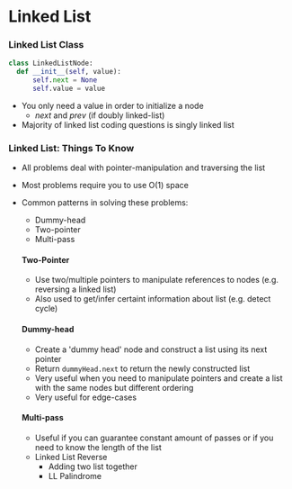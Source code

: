 # Linked List

### Linked List Class

```Python
class LinkedListNode:
  def __init__(self, value):
      self.next = None
      self.value = value
```
- You only need a value in order to initialize a node
    * *next* and *prev* (if doubly linked-list)
- Majority of linked list coding questions is singly linked list

### Linked List: Things To Know

- All problems deal with pointer-manipulation and traversing the list
- Most problems require you to use O(1) space
- Common patterns in solving these problems:
    * Dummy-head
    * Two-pointer
    * Multi-pass

    #### Two-Pointer
    - Use two/multiple pointers to manipulate references to nodes (e.g. reversing a linked list)
    - Also used to get/infer certaint information about list (e.g. detect cycle)
    
    #### Dummy-head
    - Create a 'dummy head' node and construct a list using its next pointer
    - Return ```dummyHead.next``` to return the newly constructed list
    - Very useful when you need to manipulate pointers and create a list with the same nodes but different ordering
    - Very useful for edge-cases
    
    #### Multi-pass
    - Useful if you can guarantee constant amount of passes or if you need to know the length of the list
    - Linked List Reverse
        * Adding two list together
        * LL Palindrome
